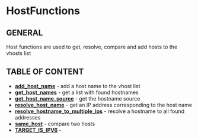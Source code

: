 # HostFunctions

## GENERAL

Host functions are used to get, resolve, compare and add hosts to the vhosts list

## TABLE OF CONTENT

- **[add_host_name](add_host_name.md)** - add a host name to the vhost list
- **[get_host_names](get_host_names.md)** - get a list with found hostnames
- **[get_host_name_source](get_host_name_source.md)** - get the hostname source
- **[resolve_host_name](resolve_host_name.md)** - get an IP address corresponding to the host name
- **[resolve_hostname_to_multiple_ips](resolve_hostname_to_multiple_ips.md)** - resolve a hostname to all found addresses
- **[same_host](same_host.md)** - compare two hosts
- **[TARGET_IS_IPV6](TARGET_IS_IPV6.md)** - 
